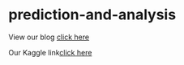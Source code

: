 # prediction-and-analysis

View our blog [click here](https://abhishekgera2001.medium.com/predicting-house-price-with-random-forest-regressor-6e9a7c7f75dd)

Our Kaggle link[click here](https://www.kaggle.com/geraabhishek/level4new)
